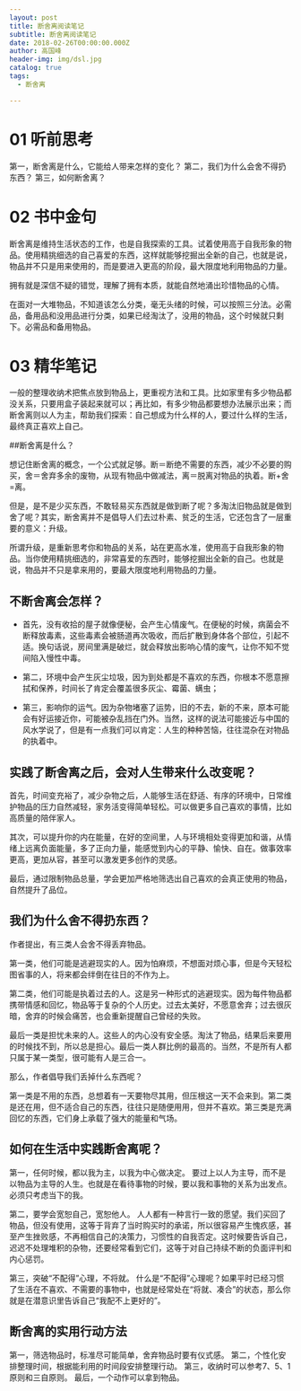 ```yaml
---
layout: post
title: 断舍离阅读笔记
subtitle: 断舍离阅读笔记
date: 2018-02-26T00:00:00.000Z
author: 高国峰   
header-img: img/dsl.jpg
catalog: true
tags:
  - 断舍离

---
```


# 01 听前思考
第一，断舍离是什么，它能给人带来怎样的变化？
第二，我们为什么会舍不得扔东西？
第三，如何断舍离？

# 02 书中金句
断舍离是维持生活状态的工作，也是自我探索的工具。试着使用高于自我形象的物品。使用精挑细选的自己喜爱的东西，这样就能够挖掘出全新的自己，也就是说，物品并不只是用来使用的，而是要进入更高的阶段，最大限度地利用物品的力量。

拥有就是深信不疑的错觉，理解了拥有本质，就能自然地涌出珍惜物品的心情。

在面对一大堆物品，不知道该怎么分类，毫无头绪的时候，可以按照三分法。必需品，备用品和没用品进行分类，如果已经淘汰了，没用的物品，这个时候就只剩下。必需品和备用物品。

# 03 精华笔记

一般的整理收纳术把焦点放到物品上，更重视方法和工具。比如家里有多少物品都没关系，只要用盒子装起来就可以；再比如，有多少物品都要想办法展示出来；而断舍离则以人为主，帮助我们探索：自己想成为什么样的人，要过什么样的生活，最终真正喜欢上自己。

##断舍离是什么？

想记住断舍离的概念，一个公式就足够。断＝断绝不需要的东西，减少不必要的购买，舍＝舍弃多余的废物，从现有物品中做减法，离＝脱离对物品的执着。断+舍=离。

但是，是不是少买东西，不敢轻易买东西就是做到断了呢？多淘汰旧物品就是做到舍了呢？其实，断舍离并不是倡导人们去过朴素、贫乏的生活，它还包含了一层重要的意义：升级。

所谓升级，是重新思考你和物品的关系，站在更高水准，使用高于自我形象的物品。当你使用精挑细选的，非常喜爱的东西时，能够挖掘出全新的自己。也就是说，物品并不只是拿来用的，要最大限度地利用物品的力量。

## 不断舍离会怎样？

* 首先，没有收拾的屋子就像便秘，会产生心情废气。在便秘的时候，病菌会不断释放毒素，这些毒素会被肠道再次吸收，而后扩散到身体各个部位，引起不适。换句话说，房间里满是破烂，就会释放出影响心情的废气，让你不知不觉间陷入慢性中毒。

* 第二，环境中会产生灰尘垃圾，因为到处都是不喜欢的东西，你根本不愿意擦拭和保养，时间长了肯定会覆盖很多灰尘、霉菌、螨虫；

* 第三，影响你的运气。因为杂物堵塞了运势，旧的不去，新的不来，原本可能会有好运接近你，可能被杂乱挡在门外。当然，这样的说法可能接近与中国的风水学说了，但是有一点我们可以肯定：人生的种种苦恼，往往混杂在对物品的执着中。

## 实践了断舍离之后，会对人生带来什么改变呢？

首先，时间变充裕了，减少杂物之后，人能够生活在舒适、有序的环境中，日常维护物品的压力自然减轻，家务活变得简单轻松。可以做更多自己喜欢的事情，比如高质量的陪伴家人。

其次，可以提升你的内在能量，在好的空间里，人与环境相处变得更加和谐，从情绪上远离负面能量，多了正向力量，能感觉到内心的平静、愉快、自在。做事效率更高，更加从容，甚至可以激发更多创作的灵感。

最后，通过限制物品总量，学会更加严格地筛选出自己喜欢的会真正使用的物品，自然提升了品位。

## 我们为什么舍不得扔东西？

作者提出，有三类人会舍不得丢弃物品。

第一类，他们可能是逃避现实的人。因为怕麻烦，不想面对烦心事，但是今天轻松图省事的人，将来都会绊倒在往日的不作为上。

第二类，他们可能是执着过去的人。这是另一种形式的逃避现实。因为每件物品都携带情感和回忆，物品等于复杂的个人历史。过去太美好，不愿意舍弃；过去很灰暗，舍弃的时候会痛苦，也会重新提醒自己曾经的失败。

最后一类是担忧未来的人。这些人的内心没有安全感。淘汰了物品，结果后来要用的时候找不到，所以总是担心。最后一类人群比例的最高的。当然，不是所有人都只属于某一类型，很可能有人是三合一。

那么，作者倡导我们丢掉什么东西呢？

第一类是不用的东西，总想着有一天要物尽其用，但压根这一天不会来到。第二类是还在用，但不适合自己的东西，往往只是随便用用，但并不喜欢。第三类是充满回忆的东西，它们身上承载了强大的能量和气场。

## 如何在生活中实践断舍离呢？

第一，任何时候，都以我为主，以我为中心做决定。
 要过上以人为主导，而不是以物品为主导的人生。也就是在看待事物的时候，要以我和事物的关系为出发点。必须只考虑当下的我。

第二，要学会宽恕自己，宽恕他人。
 人人都有一种言行一致的愿望。我们买回了物品，但没有使用，这等于背弃了当时购买时的承诺，所以很容易产生愧疚感，甚至产生挫败感，不再相信自己的决策力，习惯性的自我否定。这时候要告诉自己，迟迟不处理堆积的杂物，还要经常看到它们，这等于对自己持续不断的负面评判和内心惩罚。

第三，突破“不配得”心理，不将就。
 什么是“不配得”心理呢？如果平时已经习惯了生活在不喜欢、不需要的事物中，也就是经常处在“将就、凑合”的状态，那么你就是在潜意识里告诉自己“我配不上更好的”。

## 断舍离的实用行动方法

第一，筛选物品时，标准尽可能简单，舍弃物品时要有仪式感。
第二，个性化安排整理时间，根据能利用的时间段安排整理行动。
第三，收纳时可以参考7、5、1原则和三自原则。
最后，一个动作可以拿到物品。

